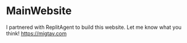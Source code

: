 # MainWebsite
I partnered with ReplitAgent to build this website. Let me know what you think! https://migtav.com
